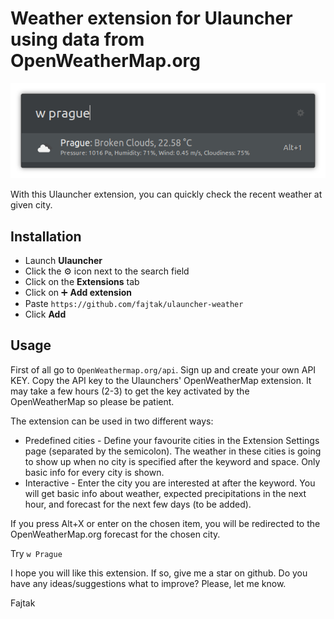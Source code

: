 # Weather extension for Ulauncher using data from OpenWeatherMap.org

<p align="center">
  <img src="images/demo.png"/>
</p>

With this Ulauncher extension, you can quickly check the recent weather at given city.

## Installation

- Launch **Ulauncher**
- Click the ⚙️ icon next to the search field
- Click on the **Extensions** tab
- Click on ➕ **Add extension**
- Paste `https://github.com/fajtak/ulauncher-weather`
- Click **Add**

## Usage

First of all go to `OpenWeathermap.org/api`. Sign up and create your own API KEY. Copy the API key to the Ulaunchers' OpenWeatherMap extension. It may take a few hours (2-3) to get the key activated by the OpenWeatherMap so please be patient.

The extension can be used in two different ways:

* Predefined cities - Define your favourite cities in the Extension Settings page (separated by the semicolon). The weather in these cities is going to show up when no city is specified after the keyword and space. Only basic info for every city is shown.
* Interactive - Enter the city you are interested at after the keyword. You will get basic info about weather, expected precipitations in the next hour, and forecast for the next few days (to be added).

If you press Alt+X or enter on the chosen item, you will be redirected to the OpenWeatherMap.org forecast for the chosen city.

Try `w Prague`

I hope you will like this extension. If so, give me a star on github. Do you have any ideas/suggestions what to improve? Please, let me know.

Fajtak